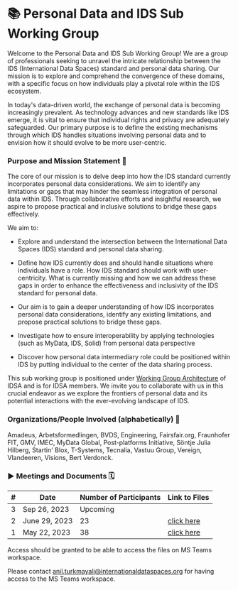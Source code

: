 # 📚 Personal Data and IDS Sub Working Group
Welcome to the Personal Data and IDS Sub Working Group! We are a group of professionals seeking to unravel the intricate relationship between the IDS (International Data Spaces) standard and personal data sharing. Our mission is to explore and comprehend the convergence of these domains, with a specific focus on how individuals play a pivotal role within the IDS ecosystem.

In today's data-driven world, the exchange of personal data is becoming increasingly prevalent. As technology advances and new standards like IDS emerge, it is vital to ensure that individual rights and privacy are adequately safeguarded. Our primary purpose is to define the existing mechanisms through which IDS handles situations involving personal data and to envision how it should evolve to be more user-centric.


### Purpose and Mission Statement 🎯
The core of our mission is to delve deep into how the IDS standard currently incorporates personal data considerations. We aim to identify any limitations or gaps that may hinder the seamless integration of personal data within IDS. Through collaborative efforts and insightful research, we aspire to propose practical and inclusive solutions to bridge these gaps effectively.

We aim to: 
- Explore and understand the intersection between the International Data Spaces (IDS) standard and personal data sharing. 

- Define how IDS currently does and should handle situations where individuals have a role. How IDS standard should work with user-centricity. What is currently missing and how we can address these gaps in order to enhance the effectiveness and inclusivity of the IDS standard for personal data. 

- Our aim is to gain a deeper understanding of how IDS incorporates personal data considerations, identify any existing limitations, and propose practical solutions to bridge these gaps. 

- Investigate how to ensure interoperability by applying technologies (such as MyData, IDS, Solid) from personal data perspective

- Discover how personal data intermediary role could be positioned within IDS by putting individual to the center of the data sharing process. 

This sub working group is positioned under [Working Group Architecture](https://github.com/International-Data-Spaces-Association/idsa/blob/main/Working-Groups/WG-Architecture.md) of IDSA and is for IDSA members. We invite you to collaborate with us in this crucial endeavor as we explore the frontiers of personal data and its potential interactions with the ever-evolving landscape of IDS.


### Organizations/People Involved (alphabetically) 🤝
Amadeus, Arbetsformedlingen, BVDS, Engineering, Fairsfair.org, Fraunhofer FIT, GMV, IMEC, MyData Global, Post-platforms Initiative, Söntje Julia Hilberg, Startin' Blox, T-Systems, Tecnalia, Vastuu Group, Vereign, Vlandeeren, Visions, Bert Verdonck.


### ▶️ Meetings and Documents 🗓️
|#   	|Date| Number of Participants | Link to Files |
|---	|---	|--- |--- |
|3   	|Sep 26, 2023| Upcoming | | 
|2   	|June 29, 2023|23 | [click here](https://digitalhubeu.sharepoint.com/:f:/r/sites/IDSAPersonalDataSubWG/Freigegebene%20Dokumente/General/Meetings/29-06-2023-Meeting-2?csf=1&web=1&e=IwDouO) |
|1   	|May 22, 2023|38| [click here](https://digitalhubeu.sharepoint.com/:f:/r/sites/IDSAPersonalDataSubWG/Freigegebene%20Dokumente/General/Meetings/22-05-2023-KickoffMeeting?csf=1&web=1&e=u5rV2B) |


Access should be granted to be able to access the files on MS Teams workspace.


Please contact [anil.turkmayali@internationaldataspaces.org](mailto:anil.turkmayali@internationaldataspaces.org) for having access to the MS Teams workspace.


